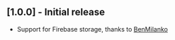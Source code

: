 ## [1.0.0] - Initial release

* Support for Firebase storage, thanks to [BenMilanko](https://github.com/bpmil3)
